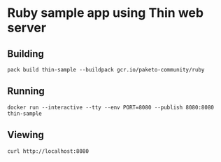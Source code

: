 # Ruby sample app using Thin web server

## Building

`pack build thin-sample --buildpack gcr.io/paketo-community/ruby`

## Running

`docker run --interactive --tty --env PORT=8080 --publish 8080:8080 thin-sample`

## Viewing

`curl http://localhost:8080`
